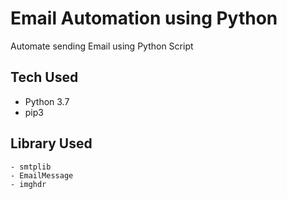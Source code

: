 # Email Automation using Python

Automate sending Email using Python Script

## Tech Used

- Python 3.7
- pip3

## Library Used

```
- smtplib
- EmailMessage
- imghdr
```
